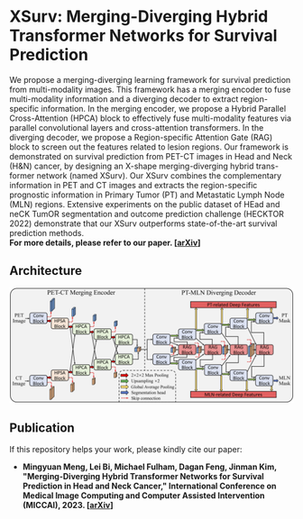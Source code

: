 # XSurv: Merging-Diverging Hybrid Transformer Networks for Survival Prediction
We propose a merging-diverging learning framework for survival prediction from multi-modality images. This framework has a merging encoder to fuse multi-modality information and a diverging decoder to extract region-specific information. In the merging encoder, we propose a Hybrid Parallel Cross-Attention (HPCA) block to effectively fuse multi-modality features via parallel convolutional layers and cross-attention transformers. In the diverging decoder, we propose a Region-specific Attention Gate (RAG) block to screen out the features related to lesion regions. Our framework is demonstrated on survival prediction from PET-CT images in Head and Neck (H&N) cancer, by designing an X-shape merging-diverging hybrid trans-former network (named XSurv). Our XSurv combines the complementary information in PET and CT images and extracts the region-specific prognostic information in Primary Tumor (PT) and Metastatic Lymph Node (MLN) regions. Extensive experiments on the public dataset of HEad and neCK TumOR segmentation and outcome prediction challenge (HECKTOR 2022) demonstrate that our XSurv outperforms state-of-the-art survival prediction methods.  
**For more details, please refer to our paper. [[arXiv](https://arxiv.org/abs/2307.03427)]**

## Architecture
![architecture](https://github.com/MungoMeng/Survival-XSurv/blob/master/Figure/architecture.png)

## Publication
If this repository helps your work, please kindly cite our paper:
* **Mingyuan Meng, Lei Bi, Michael Fulham, Dagan Feng, Jinman Kim, "Merging-Diverging Hybrid Transformer Networks for Survival Prediction in Head and Neck Cancer," International Conference on Medical Image Computing and Computer Assisted Intervention (MICCAI), 2023. [[arXiv](https://arxiv.org/abs/2307.03427)]**
